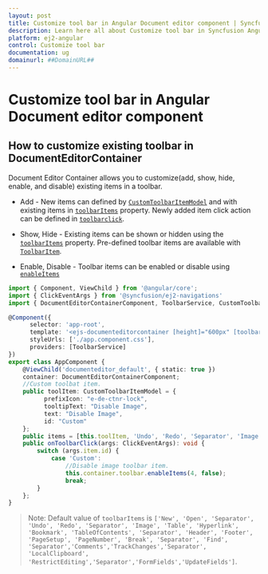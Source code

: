 ```yaml
---
layout: post
title: Customize tool bar in Angular Document editor component | Syncfusion
description: Learn here all about Customize tool bar in Syncfusion Angular Document editor component of Syncfusion Essential JS 2 and more.
platform: ej2-angular
control: Customize tool bar 
documentation: ug
domainurl: ##DomainURL##
---
```


# Customize tool bar in Angular Document editor component

## How to customize existing toolbar in DocumentEditorContainer

Document Editor Container allows you to customize(add, show, hide, enable, and disable) existing items in a toolbar.

* Add - New items can defined by [`CustomToolbarItemModel`](https://ej2.syncfusion.com/angular/documentation/api/document-editor/customToolbarItemModel/) and with existing items in [`toolbarItems`](https://ej2.syncfusion.com/angular/documentation/api/document-editor-container/#toolbaritems) property. Newly added item click action can be defined in [`toolbarclick`](https://ej2.syncfusion.com/angular/documentation/api/toolbar/clickEventArgs/).

* Show, Hide - Existing items can be shown or hidden using the [`toolbarItems`](https://ej2.syncfusion.com/angular/documentation/api/document-editor-container/#toolbaritems) property. Pre-defined toolbar items are available with [`ToolbarItem`](https://ej2.syncfusion.com/angular/documentation/api/document-editor/toolbarItem/).

* Enable, Disable -  Toolbar items can be enabled or disable using [`enableItems`](https://ej2.syncfusion.com/angular/documentation/api/document-editor-container/toolbar/#enableitems)

```typescript
import { Component, ViewChild } from '@angular/core';
import { ClickEventArgs } from '@syncfusion/ej2-navigations'
import { DocumentEditorContainerComponent, ToolbarService, CustomToolbarItemModel } from '@syncfusion/ej2-angular-documenteditor';

@Component({
      selector: 'app-root',
      template: '<ejs-documenteditorcontainer [height]="600px" [toolbarItems]=items (toolbarClick)="onToolbarClick($event)" #documenteditor_default style="display:block;" [enableToolbar]=true></ejs-documenteditorcontainer>',
      styleUrls: ['./app.component.css'],
      providers: [ToolbarService]
})
export class AppComponent {
    @ViewChild('documenteditor_default', { static: true })
    container: DocumentEditorContainerComponent;
    //Custom toolbat item.
    public toolItem: CustomToolbarItemModel = {
          prefixIcon: "e-de-ctnr-lock",
          tooltipText: "Disable Image",
          text: "Disable Image",
          id: "Custom"
    };
    public items = [this.toolItem, 'Undo', 'Redo', 'Separator', 'Image', 'Table', 'Hyperlink', 'Bookmark', 'Comments', 'TableOfContents', 'Separator', 'Header', 'Footer', 'PageSetup', 'PageNumber', 'Break', 'Separator', 'Find', 'Separator', 'LocalClipboard', 'RestrictEditing'];
    public onToolbarClick(args: ClickEventArgs): void {
        switch (args.item.id) {
            case 'Custom':
                //Disable image toolbar item.
                this.container.toolbar.enableItems(4, false);
                break;
        }
    };
}
```

>Note: Default value of `toolbarItems` is `['New', 'Open', 'Separator', 'Undo', 'Redo', 'Separator', 'Image', 'Table', 'Hyperlink', 'Bookmark', 'TableOfContents', 'Separator', 'Header', 'Footer', 'PageSetup', 'PageNumber', 'Break', 'Separator', 'Find', 'Separator','Comments','TrackChanges','Separator', 'LocalClipboard', 'RestrictEditing','Separator','FormFields','UpdateFields']`.